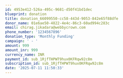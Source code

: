 ```yaml
---
id: 4953e412-526a-495c-9681-d50f41bd1dec
blueprint: donation
title: donation_66099550-cc58-443d-9053-842e65f88dfe
donor_name: 01e6ae50-4822-4e4c-86c3-60ad994c283c
email: chirag.jikadara@webbycrown.com
phone_number: '1234567896'
donation_type: 'Monthly Funding'
campaign: ' - '
amount: 999
amount_inr: 999
currency_name: INR
payment_id: sub_1RjfTHPWT9hux0KFRqw92c8m
subscription_id: sub_1RjfTHPWT9hux0KFRqw92c8m
date: '2025-07-11 11:50:33'
---
```

